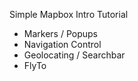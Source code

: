 Simple Mapbox Intro Tutorial 
 * Markers / Popups
 * Navigation Control
 * Geolocating / Searchbar
 * FlyTo

